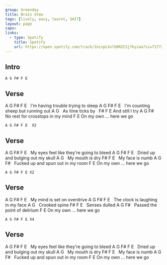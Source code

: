 ```yaml
---
group: Greenday
title: Brain Stew
tags: [lively, easy, learnt, SHIT]
layout: page
capo: 
links: 
  - type: Spotify
    title: Spotify
    url: https://open.spotify.com/track/1nLnpLXvl68RZCSjfkyiaa?si=f17723a933e14996
---
```


## Intro

```chordpro
A G F# F E
```

## Verse

A                G                  F# F E
&nbsp; I'm having trouble trying to sleep
A               G                   F# F E
&nbsp; I'm counting sheep but running out
A               G
&nbsp; As time ticks by
&nbsp; F#          F E
And still I try
A                G            F#
&nbsp; No rest for crosstops in my mind
F             E
On my own ... here we go

```chordpro
A G F# F E  X2
```

## Verse

A                   G                      F# F E
&nbsp; My eyes feel like they're going to bleed
A                G            F#    F E
&nbsp; Dried up and bulging out my skull
A               G
&nbsp; My mouth is dry
F#           F    E
&nbsp; My face is numb
A                G             F#
&nbsp; Fucked up and spun out in my room
F             E
On my own ... here we go

```chordpro
A G F# F E X2
```

## Verse

A               G           F# F E
&nbsp; My mind is set on overdrive
A               G             F#   F E
&nbsp; The clock is laughing in my face
A              G
&nbsp; Crooked spine
F#       F      E
&nbsp; Senses dulled
A                  G         F#
&nbsp; Passed the point of delirium
F             E
On my own ... here we go

```chordpro
A G F# F E X4
```

## Verse

A                   G                      F# F E
&nbsp; My eyes feel like they're going to bleed
A                G            F#    F E
&nbsp; Dried up and bulging out my skull
A               G
&nbsp; My mouth is dry
F#           F    E
&nbsp; My face is numb
A                G             F#
&nbsp; Fucked up and spun out in my room
F             E
On my own ... here we go

